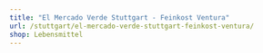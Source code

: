 ```yaml
---
title: "El Mercado Verde Stuttgart - Feinkost Ventura"
url: /stuttgart/el-mercado-verde-stuttgart-feinkost-ventura/
shop: Lebensmittel
---
```

